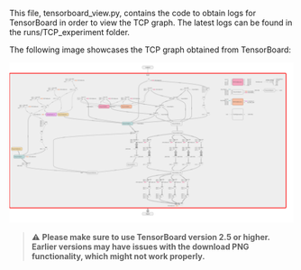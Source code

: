 This file, tensorboard_view.py, contains the code to obtain logs for TensorBoard in order to view the TCP graph. The latest logs can be found in the runs/TCP_experiment folder.

The following image showcases the TCP graph obtained from TensorBoard:

![TCP Graph](../assets/TCP_graph.png)

> :warning: **Please make sure to use TensorBoard version 2.5 or higher. Earlier versions may have issues with the download PNG functionality, which might not work properly.**
